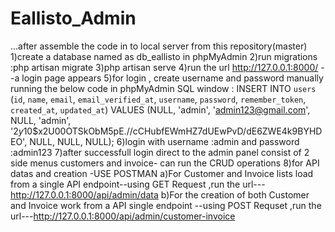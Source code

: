 # Eallisto_Admin

...after assemble the code in to  local server from this repository(master)
1)create a database named as db_eallisto in phpMyAdmin
2)run migrations :php artisan migrate
3)php artisan serve
4)run the url http://127.0.0.1:8000/  --a login page appears
5)for login , create username and password manually running the below code in phpMyAdmin SQL window :
INSERT INTO `users` (`id`, `name`, `email`, `email_verified_at`, `username`, `password`, `remember_token`, `created_at`, `updated_at`) VALUES (NULL, 'admin', 'admin123@gmail.com', NULL, 'admin', '$2y$10$x2U00OTSkObM5pE.//cCHubfEWmHZ7dUEwPvD/dE6ZWE4k9BYHDEO', NULL, NULL, NULL);
6)login with username :admin and password :admin123
7)after successfull login direct to the admin panel consist of 2 side menus customers and invoice- can run the CRUD operations
8)for API datas and creation -USE POSTMAN 
      a)For Customer and Invoice lists load from a single API endpoint--using GET Request ,run the url---http://127.0.0.1:8000/api/admin/data
      b)For the creation of both Customer and Invoice work from a API single endpoint --using POST Requset ,run the url---http://127.0.0.1:8000/api/admin/customer-invoice
